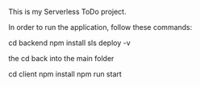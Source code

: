 



This is my Serverless ToDo project. 

In order to run the application, follow these commands:

cd backend
npm install
sls deploy -v

the cd back into the main folder

cd client
npm install
npm run start
